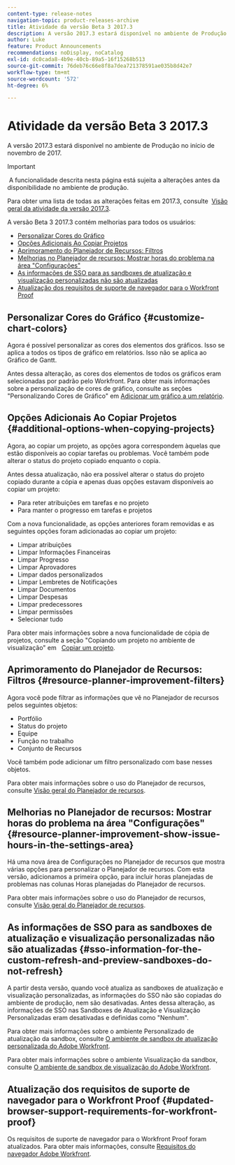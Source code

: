 ```yaml
---
content-type: release-notes
navigation-topic: product-releases-archive
title: Atividade da versão Beta 3 2017.3
description: A versão 2017.3 estará disponível no ambiente de Produção no início de novembro de 2017.
author: Luke
feature: Product Announcements
recommendations: noDisplay, noCatalog
exl-id: dc0cada8-4b9e-40cb-89a5-16f15268b513
source-git-commit: 76deb76c66e8f8a7dea721378591ae035b8d42e7
workflow-type: tm+mt
source-wordcount: '572'
ht-degree: 6%

---
```


# Atividade da versão Beta 3 2017.3

A versão 2017.3 estará disponível no ambiente de Produção no início de novembro de 2017.

>[!IMPORTANT]
>
> A funcionalidade descrita nesta página está sujeita a alterações antes da disponibilidade no ambiente de produção.

Para obter uma lista de todas as alterações feitas em 2017.3, consulte  [Visão geral da atividade da versão 2017.3](../../../../product-announcements/product-releases/quarterly-release-archive/2017.3-release-activity/2017.3-release-activity-overview.md).

A versão Beta 3 2017.3 contém melhorias para todos os usuários:

* [Personalizar Cores do Gráfico](#customize-chart-colors)
* [Opções Adicionais Ao Copiar Projetos](#additional-options-when-copying-projects)
* [Aprimoramento do Planejador de Recursos: Filtros](#resource-planner-improvement-filters)
* [Melhorias no Planejador de recursos: Mostrar horas do problema na área &quot;Configurações&quot;](#resource-planner-improvement-show-issue-hours-in-the-settings-area)
* [As informações de SSO para as sandboxes de atualização e visualização personalizadas não são atualizadas](#sso-information-for-the-custom-refresh-and-preview-sandboxes-do-not-refresh)
* [Atualização dos requisitos de suporte de navegador para o Workfront Proof](#updated-browser-support-requirements-for-workfront-proof)

## Personalizar Cores do Gráfico {#customize-chart-colors}

Agora é possível personalizar as cores dos elementos dos gráficos. Isso se aplica a todos os tipos de gráfico em relatórios. Isso não se aplica ao Gráfico de Gantt.

Antes dessa alteração, as cores dos elementos de todos os gráficos eram selecionadas por padrão pelo Workfront. Para obter mais informações sobre a personalização de cores de gráfico, consulte as seções &quot;Personalizando Cores de Gráfico&quot; em [Adicionar um gráfico a um relatório](../../../../reports-and-dashboards/reports/creating-and-managing-reports/add-chart-report.md).

## Opções Adicionais Ao Copiar Projetos {#additional-options-when-copying-projects}

Agora, ao copiar um projeto, as opções agora correspondem àquelas que estão disponíveis ao copiar tarefas ou problemas. Você também pode alterar o status do projeto copiado enquanto o copia.

Antes dessa atualização, não era possível alterar o status do projeto copiado durante a cópia e apenas duas opções estavam disponíveis ao copiar um projeto:

* Para reter atribuições em tarefas e no projeto
* Para manter o progresso em tarefas e projetos

Com a nova funcionalidade, as opções anteriores foram removidas e as seguintes opções foram adicionadas ao copiar um projeto:

* Limpar atribuições
* Limpar Informações Financeiras
* Limpar Progresso
* Limpar Aprovadores
* Limpar dados personalizados
* Limpar Lembretes de Notificações
* Limpar Documentos
* Limpar Despesas
* Limpar predecessores
* Limpar permissões
* Selecionar tudo

Para obter mais informações sobre a nova funcionalidade de cópia de projetos, consulte a seção &quot;Copiando um projeto no ambiente de visualização&quot; em   [Copiar um projeto](../../../../manage-work/projects/manage-projects/copy-project.md).

## Aprimoramento do Planejador de Recursos: Filtros {#resource-planner-improvement-filters}

Agora você pode filtrar as informações que vê no Planejador de recursos pelos seguintes objetos:

* Portfólio
* Status do projeto
* Equipe
* Função no trabalho
* Conjunto de Recursos

Você também pode adicionar um filtro personalizado com base nesses objetos.

Para obter mais informações sobre o uso do Planejador de recursos, consulte [Visão geral do Planejador de recursos](../../../../resource-mgmt/resource-planning/get-started-resource-planner.md). 

## Melhorias no Planejador de recursos: Mostrar horas do problema na área &quot;Configurações&quot; {#resource-planner-improvement-show-issue-hours-in-the-settings-area}

Há uma nova área de Configurações no Planejador de recursos que mostra várias opções para personalizar o Planejador de recursos. Com esta versão, adicionamos a primeira opção, para incluir horas planejadas de problemas nas colunas Horas planejadas do Planejador de recursos.

Para obter mais informações sobre o uso do Planejador de recursos, consulte [Visão geral do Planejador de recursos](../../../../resource-mgmt/resource-planning/get-started-resource-planner.md).

## As informações de SSO para as sandboxes de atualização e visualização personalizadas não são atualizadas {#sso-information-for-the-custom-refresh-and-preview-sandboxes-do-not-refresh}

A partir desta versão, quando você atualiza as sandboxes de atualização e visualização personalizadas, as informações do SSO não são copiadas do ambiente de produção, nem são desativadas. Antes dessa alteração, as informações de SSO nas Sandboxes de Atualização e Visualização Personalizadas eram desativadas e definidas como &quot;Nenhum&quot;.

Para obter mais informações sobre o ambiente Personalizado de atualização da sandbox, consulte [O ambiente de sandbox de atualização personalizada do Adobe Workfront](../../../../administration-and-setup/set-up-workfront/workfront-testing-environments/wf-custom-refresh-sandbox-environment.md).

Para obter mais informações sobre o ambiente Visualização da sandbox, consulte [O ambiente de sandbox de visualização do Adobe Workfront](../../../../administration-and-setup/set-up-workfront/workfront-testing-environments/wf-preview-sandbox-environment.md).

## Atualização dos requisitos de suporte de navegador para o Workfront Proof {#updated-browser-support-requirements-for-workfront-proof}

Os requisitos de suporte de navegador para o Workfront Proof foram atualizados. Para obter mais informações, consulte [Requisitos do navegador Adobe Workfront](../../../../workfront-basics/workfront-browser-requirements.md).
